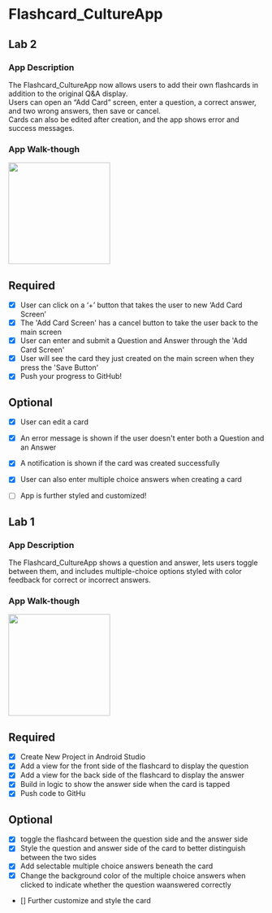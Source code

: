 # Flashcard_CultureApp
## Lab 2

### App Description
The Flashcard_CultureApp now allows users to add their own flashcards in addition to the original Q&A display.  
Users can open an “Add Card” screen, enter a question, a correct answer, and two wrong answers, then save or cancel.  
Cards can also be edited after creation, and the app shows error and success messages.

### App Walk-though
<img src="Lab2_GiF.gif.gif" width=200><br>

## Required
- [x] User can click on a ‘+’ button that takes the user to new ‘Add Card Screen’
- [x] The 'Add Card Screen' has a cancel button to take the user back to the main screen
- [x] User can enter and submit a Question and Answer through the 'Add Card Screen'
- [x] User will see the card they just created on the main screen when they press the 'Save Button'
- [x] Push your progress to GitHub!

## Optional
- [x] User can edit a card
- [x] An error message is shown if the user doesn't enter both a Question and an Answer
- [x] A notification is shown if the card was created successfully
- [x] User can also enter multiple choice answers when creating a card
- [ ] App is further styled and customized!


## Lab 1

### App Description
The Flashcard_CultureApp shows a question and answer, lets users toggle between them, and includes multiple-choice options styled with color feedback for correct or incorrect answers.

### App Walk-though
<img src="Preview.gif" width=200><br>

## Required
- [x] Create New Project in Android Studio
- [x] Add a view for the front side of the flashcard to display the question
- [x] Add a view for the back side of the flashcard to display the answer
- [x] Build in logic to show the answer side when the card is tapped
- [x] Push code to GitHu
## Optional
- [x] toggle the flashcard between the question side and the answer side
- [x] Style the question and answer side of the card to better distinguish between the two sides
- [x] Add selectable multiple choice answers beneath the card
- [x] Change the background color of the multiple choice answers when clicked to indicate whether the question waanswered correctly
- [] Further customize and style the card
